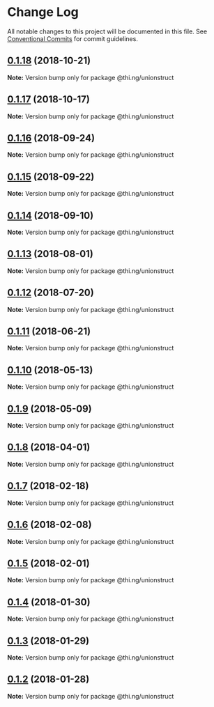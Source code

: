 # Change Log

All notable changes to this project will be documented in this file.
See [Conventional Commits](https://conventionalcommits.org) for commit guidelines.

## [0.1.18](https://github.com/thi-ng/umbrella/compare/@thi.ng/unionstruct@0.1.17...@thi.ng/unionstruct@0.1.18) (2018-10-21)

**Note:** Version bump only for package @thi.ng/unionstruct





## [0.1.17](https://github.com/thi-ng/umbrella/compare/@thi.ng/unionstruct@0.1.16...@thi.ng/unionstruct@0.1.17) (2018-10-17)

**Note:** Version bump only for package @thi.ng/unionstruct





<a name="0.1.16"></a>
## [0.1.16](https://github.com/thi-ng/umbrella/compare/@thi.ng/unionstruct@0.1.15...@thi.ng/unionstruct@0.1.16) (2018-09-24)

**Note:** Version bump only for package @thi.ng/unionstruct





<a name="0.1.15"></a>
## [0.1.15](https://github.com/thi-ng/umbrella/compare/@thi.ng/unionstruct@0.1.14...@thi.ng/unionstruct@0.1.15) (2018-09-22)

**Note:** Version bump only for package @thi.ng/unionstruct





<a name="0.1.14"></a>
## [0.1.14](https://github.com/thi-ng/umbrella/compare/@thi.ng/unionstruct@0.1.13...@thi.ng/unionstruct@0.1.14) (2018-09-10)

**Note:** Version bump only for package @thi.ng/unionstruct





<a name="0.1.13"></a>
## [0.1.13](https://github.com/thi-ng/umbrella/compare/@thi.ng/unionstruct@0.1.12...@thi.ng/unionstruct@0.1.13) (2018-08-01)




**Note:** Version bump only for package @thi.ng/unionstruct

<a name="0.1.12"></a>
## [0.1.12](https://github.com/thi-ng/umbrella/compare/@thi.ng/unionstruct@0.1.11...@thi.ng/unionstruct@0.1.12) (2018-07-20)




**Note:** Version bump only for package @thi.ng/unionstruct

<a name="0.1.11"></a>
## [0.1.11](https://github.com/thi-ng/umbrella/compare/@thi.ng/unionstruct@0.1.10...@thi.ng/unionstruct@0.1.11) (2018-06-21)




**Note:** Version bump only for package @thi.ng/unionstruct

<a name="0.1.10"></a>
## [0.1.10](https://github.com/thi-ng/umbrella/compare/@thi.ng/unionstruct@0.1.9...@thi.ng/unionstruct@0.1.10) (2018-05-13)




**Note:** Version bump only for package @thi.ng/unionstruct

<a name="0.1.9"></a>
## [0.1.9](https://github.com/thi-ng/umbrella/compare/@thi.ng/unionstruct@0.1.8...@thi.ng/unionstruct@0.1.9) (2018-05-09)




**Note:** Version bump only for package @thi.ng/unionstruct

<a name="0.1.8"></a>
## [0.1.8](https://github.com/thi-ng/umbrella/compare/@thi.ng/unionstruct@0.1.7...@thi.ng/unionstruct@0.1.8) (2018-04-01)




**Note:** Version bump only for package @thi.ng/unionstruct

<a name="0.1.7"></a>
## [0.1.7](https://github.com/thi-ng/umbrella/compare/@thi.ng/unionstruct@0.1.6...@thi.ng/unionstruct@0.1.7) (2018-02-18)




**Note:** Version bump only for package @thi.ng/unionstruct

<a name="0.1.6"></a>
## [0.1.6](https://github.com/thi-ng/umbrella/compare/@thi.ng/unionstruct@0.1.5...@thi.ng/unionstruct@0.1.6) (2018-02-08)




**Note:** Version bump only for package @thi.ng/unionstruct

<a name="0.1.5"></a>
## [0.1.5](https://github.com/thi-ng/umbrella/compare/@thi.ng/unionstruct@0.1.4...@thi.ng/unionstruct@0.1.5) (2018-02-01)




**Note:** Version bump only for package @thi.ng/unionstruct

<a name="0.1.4"></a>
## [0.1.4](https://github.com/thi-ng/umbrella/compare/@thi.ng/unionstruct@0.1.3...@thi.ng/unionstruct@0.1.4) (2018-01-30)




**Note:** Version bump only for package @thi.ng/unionstruct

<a name="0.1.3"></a>
## [0.1.3](https://github.com/thi-ng/umbrella/compare/@thi.ng/unionstruct@0.1.2...@thi.ng/unionstruct@0.1.3) (2018-01-29)




**Note:** Version bump only for package @thi.ng/unionstruct

<a name="0.1.2"></a>
## [0.1.2](https://github.com/thi-ng/umbrella/compare/@thi.ng/unionstruct@0.1.1...@thi.ng/unionstruct@0.1.2) (2018-01-28)




**Note:** Version bump only for package @thi.ng/unionstruct
